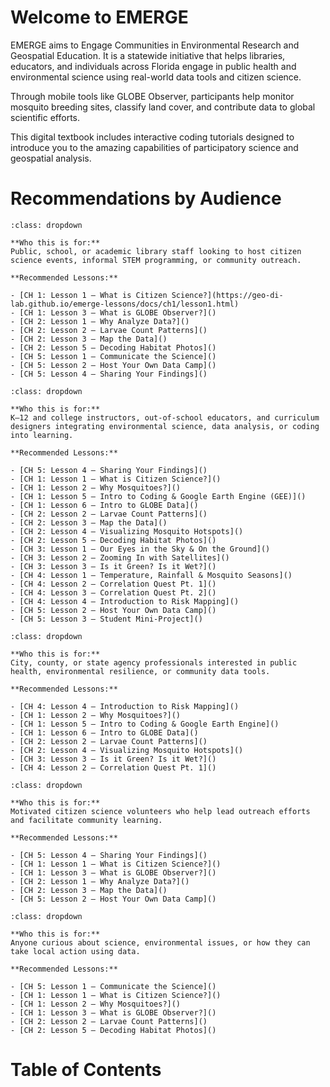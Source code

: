 # Welcome to EMERGE

EMERGE aims to Engage Communities in Environmental Research and Geospatial Education. It is a statewide initiative that helps libraries, educators, and individuals across Florida engage in public health and environmental science using real-world data tools and citizen science.

Through mobile tools like GLOBE Observer, participants help monitor mosquito breeding sites, classify land cover, and contribute data to global scientific efforts.

This digital textbook includes interactive coding tutorials designed to introduce you to the amazing capabilities of participatory science and geospatial analysis.

# Recommendations by Audience

```{admonition} Libraries
:class: dropdown

**Who this is for:**
Public, school, or academic library staff looking to host citizen science events, informal STEM programming, or community outreach.

**Recommended Lessons:**

- [CH 1: Lesson 1 – What is Citizen Science?](https://geo-di-lab.github.io/emerge-lessons/docs/ch1/lesson1.html)
- [CH 1: Lesson 3 – What is GLOBE Observer?]()
- [CH 2: Lesson 1 – Why Analyze Data?]()
- [CH 2: Lesson 2 – Larvae Count Patterns]()
- [CH 2: Lesson 3 – Map the Data]()
- [CH 2: Lesson 5 – Decoding Habitat Photos]()
- [CH 5: Lesson 1 – Communicate the Science]()
- [CH 5: Lesson 2 – Host Your Own Data Camp]()
- [CH 5: Lesson 4 – Sharing Your Findings]()
```

```{admonition} Educators
:class: dropdown

**Who this is for:**
K–12 and college instructors, out-of-school educators, and curriculum designers integrating environmental science, data analysis, or coding into learning.

**Recommended Lessons:**

- [CH 5: Lesson 4 – Sharing Your Findings]()
- [CH 1: Lesson 1 – What is Citizen Science?]()
- [CH 1: Lesson 2 – Why Mosquitoes?]()
- [CH 1: Lesson 5 – Intro to Coding & Google Earth Engine (GEE)]()
- [CH 1: Lesson 6 – Intro to GLOBE Data]()
- [CH 2: Lesson 2 – Larvae Count Patterns]()
- [CH 2: Lesson 3 – Map the Data]()
- [CH 2: Lesson 4 – Visualizing Mosquito Hotspots]()
- [CH 2: Lesson 5 – Decoding Habitat Photos]()
- [CH 3: Lesson 1 – Our Eyes in the Sky & On the Ground]()
- [CH 3: Lesson 2 – Zooming In with Satellites]()
- [CH 3: Lesson 3 – Is it Green? Is it Wet?]()
- [CH 4: Lesson 1 – Temperature, Rainfall & Mosquito Seasons]()
- [CH 4: Lesson 2 – Correlation Quest Pt. 1]()
- [CH 4: Lesson 3 – Correlation Quest Pt. 2]()
- [CH 4: Lesson 4 – Introduction to Risk Mapping]()
- [CH 5: Lesson 2 – Host Your Own Data Camp]()
- [CH 5: Lesson 3 – Student Mini-Project]()
```

```{admonition} Local Government
:class: dropdown

**Who this is for:**
City, county, or state agency professionals interested in public health, environmental resilience, or community data tools.

**Recommended Lessons:**

- [CH 4: Lesson 4 – Introduction to Risk Mapping]()
- [CH 1: Lesson 2 – Why Mosquitoes?]()
- [CH 1: Lesson 5 – Intro to Coding & Google Earth Engine]()
- [CH 1: Lesson 6 – Intro to GLOBE Data]()
- [CH 2: Lesson 2 – Larvae Count Patterns]()
- [CH 2: Lesson 4 – Visualizing Mosquito Hotspots]()
- [CH 3: Lesson 3 – Is it Green? Is it Wet?]()
- [CH 4: Lesson 2 – Correlation Quest Pt. 1]()
```

```{admonition} Ambassadors
:class: dropdown

**Who this is for:**
Motivated citizen science volunteers who help lead outreach efforts and facilitate community learning.

**Recommended Lessons:**

- [CH 5: Lesson 4 – Sharing Your Findings]()
- [CH 1: Lesson 1 – What is Citizen Science?]()
- [CH 1: Lesson 3 – What is GLOBE Observer?]()
- [CH 2: Lesson 1 – Why Analyze Data?]()
- [CH 2: Lesson 3 – Map the Data]()
- [CH 5: Lesson 2 – Host Your Own Data Camp]()
```

```{admonition} General Public
:class: dropdown

**Who this is for:**
Anyone curious about science, environmental issues, or how they can take local action using data.

**Recommended Lessons:**

- [CH 5: Lesson 1 – Communicate the Science]()
- [CH 1: Lesson 1 – What is Citizen Science?]()
- [CH 1: Lesson 2 – Why Mosquitoes?]()
- [CH 1: Lesson 3 – What is GLOBE Observer?]()
- [CH 2: Lesson 2 – Larvae Count Patterns]()
- [CH 2: Lesson 5 – Decoding Habitat Photos]()
```

# Table of Contents

```{tableofcontents}
```
